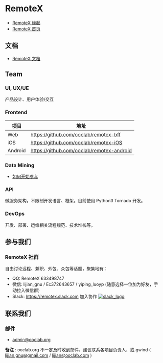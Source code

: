 # RemoteX

- [RemoteX 缘起](OLD/origin.md)
- [RemoteX 首页](https://remotex.ooclab.org)


## 文档

- [RemoteX 文档](docs)


## Team

### UI, UX/UE

产品设计、用户体验/交互

### Frontend

| 项目 | 地址 |
|-------|-----|
| Web | https://github.com/ooclab/remotex-bff |
| iOS | https://github.com/ooclab/remotex-iOS |
| Android | https://github.com/ooclab/remotex-android |

### Data Mining

- [如何开始参与](https://gitlab.com/ooclab/remotex/spider/start)

### API

微服务架构，不限制开发语言、框架。目前使用 Python3 Tornado 开发。

### DevOps

开发、部署、运维相关流程规范、技术堆栈等。

## 参与我们

### RemoteX 社群

自由讨论远程、兼职、外包、众包等话题，聚集地有：

- QQ: RemoteX 633498747
- 微信: lijian_gnu / Ec372643657 / yiping_luoyp (随意选择一位加为好友，手动拉入微信群)
- Slack: https://remotex.slack.com 加入协作 [![slack_logo](docs/imgs/slack_logo.png)](http://t.cn/RXxTqF0)


## 联系我们

### 邮件

- admin@ooclab.org

**备注** : ooclab.org 不一定及时收到邮件，建议联系各项目负责人，或 gwind ( lijian.gnu@gmail.com / lijian@ooclab.com )
